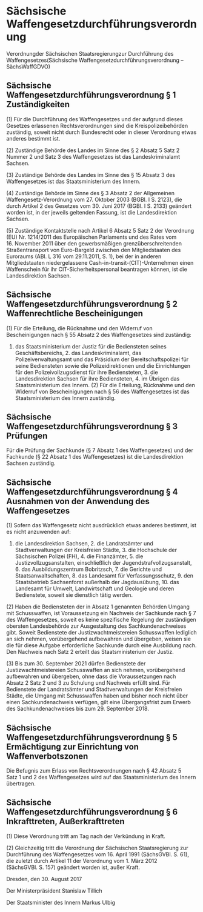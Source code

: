 # Sächsische Waffengesetzdurchführungsverordnung

Verordnungder Sächsischen Staatsregierungzur Durchführung des Waffengesetzes(Sächsische Waffengesetzdurchführungsverordnung – SächsWaffGDVO)

## Sächsische Waffengesetzdurchführungsverordnung § 1 Zuständigkeiten

(1) Für die Durchführung des Waffengesetzes und der aufgrund dieses Gesetzes erlassenen Rechtsverordnungen sind die Kreispolizeibehörden zuständig, soweit nicht durch Bundesrecht oder in dieser Verordnung etwas anderes bestimmt ist.

(2) Zuständige Behörde des Landes im Sinne des § 2 Absatz 5 Satz 2 Nummer 2 und Satz 3 des Waffengesetzes ist das Landeskriminalamt Sachsen.

(3) Zuständige Behörde des Landes im Sinne des § 15 Absatz 3 des Waffengesetzes ist das Staatsministerium des Innern.

(4) Zuständige Behörde im Sinne des § 3 Absatz 2 der Allgemeinen Waffengesetz-Verordnung vom 27. Oktober 2003 (BGBl. I S. 2123), die durch Artikel 2 des Gesetzes vom 30. Juni 2017 (BGBl. I S. 2133) geändert worden ist, in der jeweils geltenden Fassung, ist die Landesdirektion Sachsen.

(5) Zuständige Kontaktstelle nach Artikel 6 Absatz 5 Satz 2 der Verordnung (EU) Nr. 1214/2011 des Europäischen Parlaments und des Rates vom 16. November 2011 über den gewerbsmäßigen grenzüberschreitenden Straßentransport von Euro-Bargeld zwischen den Mitgliedstaaten des Euroraums (ABl. L 316 vom 29.11.2011, S. 1), bei der in anderen Mitgliedstaaten niedergelassene Cash-in-transit-(CIT)-Unternehmen einen Waffenschein für ihr CIT-Sicherheitspersonal beantragen können, ist die Landesdirektion Sachsen.


## Sächsische Waffengesetzdurchführungsverordnung § 2 Waffenrechtliche Bescheinigungen

(1) Für die Erteilung, die Rücknahme und den Widerruf von Bescheinigungen nach § 55 Absatz 2 des Waffengesetzes sind zuständig:

1. das Staatsministerium der Justiz für die Bediensteten seines Geschäftsbereichs, 2. das Landeskriminalamt, das Polizeiverwaltungsamt und das Präsidium der Bereitschaftspolizei für seine Bediensteten sowie die Polizeidirektionen und die Einrichtungen für den Polizeivollzugsdienst für ihre Bediensteten, 3. die Landesdirektion Sachsen für ihre Bediensteten, 4. im Übrigen das Staatsministerium des Innern. (2) Für die Erteilung, Rücknahme und den Widerruf von Bescheinigungen nach § 56 des Waffengesetzes ist das Staatsministerium des Innern zuständig.


## Sächsische Waffengesetzdurchführungsverordnung § 3 Prüfungen

Für die Prüfung der Sachkunde (§ 7 Absatz 1 des Waffengesetzes) und der Fachkunde (§ 22 Absatz 1 des Waffengesetzes) ist die Landesdirektion Sachsen zuständig.


## Sächsische Waffengesetzdurchführungsverordnung § 4 Ausnahmen von der Anwendung des Waffengesetzes

(1) Sofern das Waffengesetz nicht ausdrücklich etwas anderes bestimmt, ist es nicht anzuwenden auf:

1. die Landesdirektion Sachsen, 2. die Landratsämter und Stadtverwaltungen der Kreisfreien Städte, 3. die Hochschule der Sächsischen Polizei (FH), 4. die Finanzämter, 5. die Justizvollzugsanstalten, einschließlich der Jugendstrafvollzugsanstalt, 6. das Ausbildungszentrum Bobritzsch, 7. die Gerichte und Staatsanwaltschaften, 8. das Landesamt für Verfassungsschutz, 9. den Staatsbetrieb Sachsenforst außerhalb der Jagdausübung, 10. das Landesamt für Umwelt, Landwirtschaft und Geologie und deren Bedienstete, soweit sie dienstlich tätig werden.

(2) Haben die Bediensteten der in Absatz 1 genannten Behörden Umgang mit Schusswaffen, ist Voraussetzung ein Nachweis der Sachkunde nach § 7 des Waffengesetzes, soweit es keine spezifische Regelung der zuständigen obersten Landesbehörde zur Ausgestaltung des Sachkundenachweises gibt. Soweit Bedienstete der Justizwachtmeistereien Schusswaffen lediglich an sich nehmen, vorübergehend aufbewahren und übergeben, weisen sie die für diese Aufgabe erforderliche Sachkunde durch eine Ausbildung nach. Den Nachweis nach Satz 2 erteilt das Staatsministerium der Justiz.

(3) Bis zum 30. September 2021 dürfen Bedienstete der Justizwachtmeistereien Schusswaffen an sich nehmen, vorübergehend aufbewahren und übergeben, ohne dass die Voraussetzungen nach Absatz 2 Satz 2 und 3 zu Schulung und Nachweis erfüllt sind. Für Bedienstete der Landratsämter und Stadtverwaltungen der Kreisfreien Städte, die Umgang mit Schusswaffen haben und bisher noch nicht über einen Sachkundenachweis verfügen, gilt eine Übergangsfrist zum Erwerb des Sachkundenachweises bis zum 29. September 2018.


## Sächsische Waffengesetzdurchführungsverordnung § 5 Ermächtigung zur Einrichtung von Waffenverbotszonen

Die Befugnis zum Erlass von Rechtsverordnungen nach § 42 Absatz 5 Satz 1 und 2 des Waffengesetzes wird auf das Staatsministerium des Innern übertragen.


## Sächsische Waffengesetzdurchführungsverordnung § 6 Inkrafttreten, Außerkrafttreten

(1) Diese Verordnung tritt am Tag nach der Verkündung in Kraft.

(2) Gleichzeitig tritt die Verordnung der Sächsischen Staatsregierung zur Durchführung des Waffengesetzes vom 16. April 1991 (SächsGVBl. S. 61), die zuletzt durch Artikel 11 der Verordnung vom 1. März 2012 (SächsGVBl. S. 157) geändert worden ist, außer Kraft.

Dresden, den 30. August 2017

Der Ministerpräsident
Stanislaw Tillich

Der Staatsminister des Innern
Markus Ulbig

